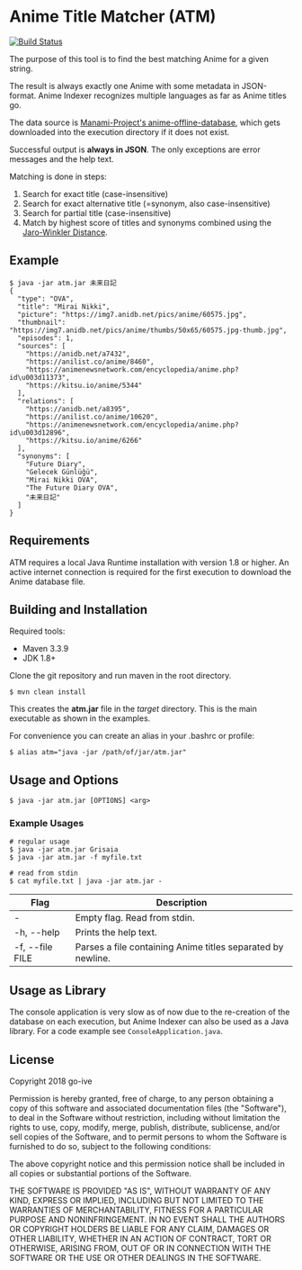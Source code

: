 # Anime Title Matcher (ATM)

[![Build Status](https://travis-ci.com/go-ive/atm.svg?branch=master)](https://travis-ci.com/go-ive/atm)

The purpose of this tool is to find the best matching Anime for a given string.

The result is always exactly one Anime with some metadata in JSON-format. Anime Indexer recognizes
multiple languages as far as Anime titles go.

The data source is [Manami-Project's anime-offline-database](https://github.com/manami-project/anime-offline-database),
which gets downloaded into the execution directory if it does not exist.

Successful output is **always in JSON**. The only exceptions are error messages and the help text.

Matching is done in steps:

1. Search for exact title (case-insensitive)
2. Search for exact alternative title (=synonym, also case-insensitive)
3. Search for partial title (case-insensitive)
4. Match by highest score of titles and synonyms combined using the [Jaro-Winkler Distance](https://en.wikipedia.org/wiki/Jaro%E2%80%93Winkler_distance).

## Example

```
$ java -jar atm.jar 未来日記
{
  "type": "OVA",
  "title": "Mirai Nikki",
  "picture": "https://img7.anidb.net/pics/anime/60575.jpg",
  "thumbnail": "https://img7.anidb.net/pics/anime/thumbs/50x65/60575.jpg-thumb.jpg",
  "episodes": 1,
  "sources": [
    "https://anidb.net/a7432",
    "https://anilist.co/anime/8460",
    "https://animenewsnetwork.com/encyclopedia/anime.php?id\u003d11373",
    "https://kitsu.io/anime/5344"
  ],
  "relations": [
    "https://anidb.net/a8395",
    "https://anilist.co/anime/10620",
    "https://animenewsnetwork.com/encyclopedia/anime.php?id\u003d12896",
    "https://kitsu.io/anime/6266"
  ],
  "synonyms": [
    "Future Diary",
    "Gelecek Günlüğü",
    "Mirai Nikki OVA",
    "The Future Diary OVA",
    "未来日記"
  ]
}
```

## Requirements

ATM requires a local Java Runtime installation with version 1.8 or higher. An active internet connection is required
for the first execution to download the Anime database file.

## Building and Installation

Required tools:

* Maven 3.3.9
* JDK 1.8+

Clone the git repository and run maven in the root directory.

`$ mvn clean install`

This creates the **atm.jar** file in the _target_ directory. This is the main executable as
shown in the examples.

For convenience you can create an alias in your .bashrc or profile:

`$ alias atm="java -jar /path/of/jar/atm.jar"`

## Usage and Options

`$ java -jar atm.jar [OPTIONS] <arg>`

### Example Usages

```
# regular usage
$ java -jar atm.jar Grisaia
$ java -jar atm.jar -f myfile.txt

# read from stdin
$ cat myfile.txt | java -jar atm.jar -
```

| Flag | Description |
|---|---|
| - | Empty flag. Read from stdin. |
| -h, --help | Prints the help text. |
| -f, --file FILE | Parses a file containing Anime titles separated by newline. |

## Usage as Library

The console application is very slow as of now due to the re-creation of the database on each execution,
but Anime Indexer can also be used as a Java library. For a code example see `ConsoleApplication.java`.

## License

Copyright 2018 go-ive

Permission is hereby granted, free of charge, to any person obtaining a copy of this software and associated documentation files (the "Software"), to deal in the Software without restriction, including without limitation the rights to use, copy, modify, merge, publish, distribute, sublicense, and/or sell copies of the Software, and to permit persons to whom the Software is furnished to do so, subject to the following conditions:

The above copyright notice and this permission notice shall be included in all copies or substantial portions of the Software.

THE SOFTWARE IS PROVIDED "AS IS", WITHOUT WARRANTY OF ANY KIND, EXPRESS OR IMPLIED, INCLUDING BUT NOT LIMITED TO THE WARRANTIES OF MERCHANTABILITY, FITNESS FOR A PARTICULAR PURPOSE AND NONINFRINGEMENT. IN NO EVENT SHALL THE AUTHORS OR COPYRIGHT HOLDERS BE LIABLE FOR ANY CLAIM, DAMAGES OR OTHER LIABILITY, WHETHER IN AN ACTION OF CONTRACT, TORT OR OTHERWISE, ARISING FROM, OUT OF OR IN CONNECTION WITH THE SOFTWARE OR THE USE OR OTHER DEALINGS IN THE SOFTWARE.